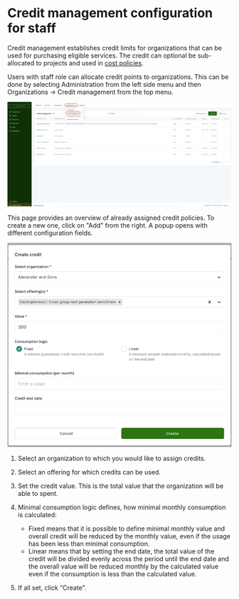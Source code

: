 # Credit management configuration for staff

Credit management establishes credit limits for organizations that can be used for purchasing eligible services.
The credit can optional be sub-allocated to projects and used in [cost policies](../customer-organization/cost-and-usage-policies.md).

Users with staff role can allocate credit points to organizations. This can be done by selecting Administration from the left side menu and then Organizations -> Credit management from the top menu.

![Credit management policies](../img/Credit_management_overall.png)

This page provides an overview of already assigned credit policies. To create a new one, click on "Add" from the right. A popup opens with different configuration fields.

![Credit management new policy](../img/Credit_management_new.png)

1. Select an organization to which you would like to assign credits.
2. Select an offering for which credits can be used.
3. Set the credit value. This is the total value that the organization will be able to spent.
4. Minimal consumption logic defines, how minimal monthly consumption is calculated:

    - Fixed means that it is possible to define minimal monthly value and overall credit will be reduced by the monthly value, even if the usage has been less than minimal consumption.
    - Linear means that by setting the end date, the total value of the credit will be divided evenly across the period until the end date and the overall value will be reduced monthly by the calculated value even if the consumption is less than the calculated value.

5. If all set, click "Create".